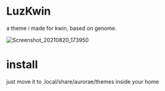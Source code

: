# LuzKwin
a theme i made for kwin, based on genome.

![Screenshot_20210820_173950](https://user-images.githubusercontent.com/89277764/130291827-1a7c9ae5-5bc9-4d82-bf32-07d63e8887ab.png)


# install
just move it to .local/share/aurorae/themes inside your home


